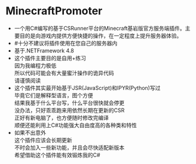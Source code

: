 ﻿# MinecraftPromoter

- 一个用C#编写的基于CSRunner平台的Minecraft基岩版官方服务端插件。主要目的是向游戏内提供方便快捷的操作，在一定程度上提升服务器体验。
- #十分不建议将插件使用在您自己的服务器内
- 基于.NETFramework 4.8  
- 这个插件主要目的是自用+练习  
  因为我编程力极低  
  所以代码可能会有大量蜜汁操作的诡异代码  
  请谨慎阅读
- 这个插件其实最开始基于JSR(JavaScript)和IPYR(Python)写过  
  毕竟它们是解释型语言，图个方便  
  结果我基于什么平台写，什么平台很快就会停更  
  没办法，只好乖乖跑来用依然长期在更新的CSR  
  正好有新电脑了，也方便随时修改完编译  
  顺便还能利用上C#功能强大自由度高的各种类和特性
- 如果不出意外  
  这个插件应该会长期更新  
  不时会加入一些新功能，并且会尽快适配新版本  
  希望借助这个插件能有效锻炼我的C#